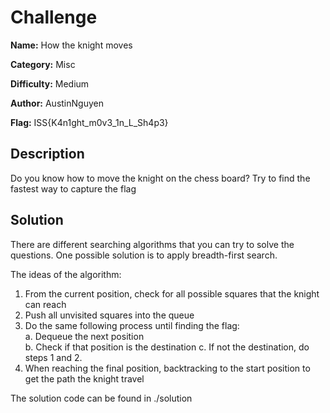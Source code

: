 # Challenge

**Name:** How the knight moves

**Category:** Misc

**Difficulty:** Medium

**Author:** AustinNguyen

**Flag:** ISS{K4n1ght_m0v3_1n_L_Sh4p3}

## Description

Do you know how to move the knight on the chess board?
Try to find the fastest way to capture the flag 

## Solution

There are different searching algorithms that you can try to solve the questions.
One possible solution is to apply breadth-first search.

The ideas of the algorithm:  
1. From the current position, check for all possible squares that the knight can reach
2. Push all unvisited squares into the queue
3. Do the same following process until finding the flag:  
   a. Dequeue the next position  
   b. Check if that position is the destination
   c. If not the destination, do steps 1 and 2.
4. When reaching the final position, backtracking to the start position to get the path the knight travel

The solution code can be found in ./solution
